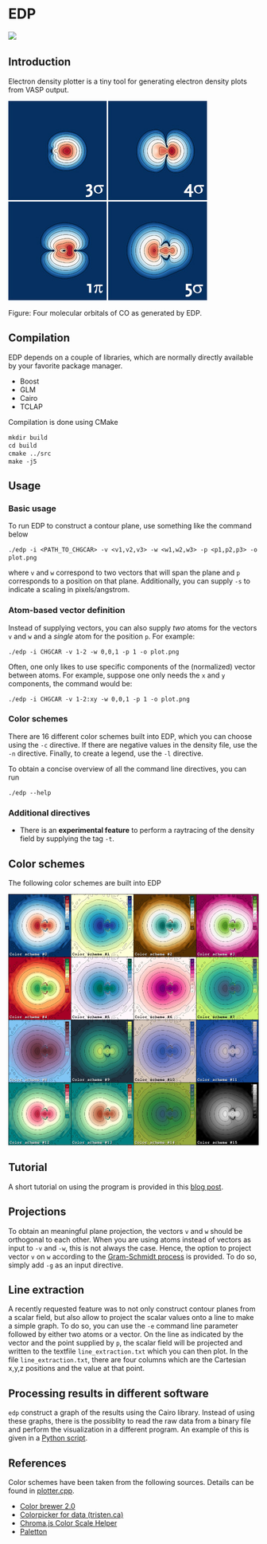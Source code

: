 # EDP

<img src="https://badgen.zuidserver.nl/badge/edp/v.1.10.0/blue?icon=github" />

## Introduction
Electron density plotter is a tiny tool for generating electron density plots from VASP output.

![CO orbitals generated using EDP](https://raw.githubusercontent.com/ifilot/edp/master/examples/co_orbitals.jpg)

Figure: Four molecular orbitals of CO as generated by EDP.

## Compilation
EDP depends on a couple of libraries, which are normally directly available by your favorite package manager.
* Boost
* GLM
* Cairo
* TCLAP

Compilation is done using CMake
```
mkdir build
cd build
cmake ../src
make -j5
```

## Usage

### Basic usage

To run EDP to construct a contour plane, use something like the command below

```
./edp -i <PATH_TO_CHGCAR> -v <v1,v2,v3> -w <w1,w2,w3> -p <p1,p2,p3> -o plot.png
```

where `v` and `w` correspond to two vectors that will span the plane and `p` corresponds to a position on that plane. Additionally, you can supply `-s` to indicate a scaling in pixels/angstrom.

### Atom-based vector definition

Instead of supplying vectors, you can also supply *two* atoms for the vectors `v` and `w` and a *single* atom for the position `p`. For example:

```
./edp -i CHGCAR -v 1-2 -w 0,0,1 -p 1 -o plot.png
```

Often, one only likes to use specific components of the (normalized) vector between atoms. For example, suppose one only needs the `x` and `y` components, the command would be:

```
./edp -i CHGCAR -v 1-2:xy -w 0,0,1 -p 1 -o plot.png
```

### Color schemes

There are 16 different color schemes built into EDP, which you can choose using the `-c` directive. If there are negative values in the density file, use the `-n` directive. Finally, to create a legend, use the `-l` directive.

To obtain a concise overview of all the command line directives, you can run

```
./edp --help
```

### Additional directives

* There is an **experimental feature** to perform a raytracing of the density field by supplying the tag `-t`.

## Color schemes

The following color schemes are built into EDP

![Color schemes supported by EDP](https://raw.githubusercontent.com/ifilot/edp/master/examples/color_schemes.jpg)

## Tutorial
A short tutorial on using the program is provided in this [blog post](http://www.ivofilot.nl/posts/view/27/Visualising+the+electron+density+of+the+binding+orbitals+of+the+CO+molecule+using+VASP).

## Projections
To obtain an meaningful plane projection, the vectors `v` and `w` should be orthogonal to each other. When you are using atoms instead of vectors as input to `-v` and `-w`, this is not always the case. Hence, the option to project vector `v` on `w` according to the [Gram-Schmidt process](https://en.wikipedia.org/wiki/Gram%E2%80%93Schmidt_process) is provided. To do so, simply add `-g` as an input directive.

## Line extraction

A recently requested feature was to not only construct contour planes from a scalar field, but also allow to project the scalar values onto a line to make a simple graph. To do so, you can use the `-e` command line parameter followed by either two atoms or a vector. On the line as indicated by the vector and the point supplied by `p`, the scalar field will be projected and written to the textfile `line_extraction.txt` which you can then plot. In the file `line_extraction.txt`, there are four columns which are the Cartesian x,y,z positions and the value at that point.

## Processing results in different software

`edp` construct a graph of the results using the Cairo library. Instead of using these graphs, there is the possiblity
to read the raw data from a binary file and perform the visualization in a different program. An example of this is
given in a [Python script](scripts/vis_matplotlib.py).

## References

Color schemes have been taken from the following sources. Details can be found in [plotter.cpp](https://raw.githubusercontent.com/ifilot/edp/master/src/plotter.cpp).

* [Color brewer 2.0](http://colorbrewer2.org)
* [Colorpicker for data (tristen.ca)](http://tristen.ca/hcl-picker/#/hlc/6/1.05/CAF270/453B52)
* [Chroma.js Color Scale Helper](http://gka.github.io/palettes)
* [Paletton](http://paletton.com/)

